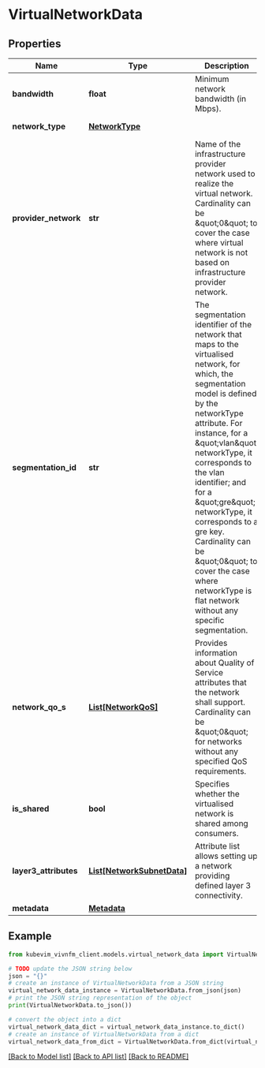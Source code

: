 # VirtualNetworkData


## Properties

Name | Type | Description | Notes
------------ | ------------- | ------------- | -------------
**bandwidth** | **float** | Minimum network bandwidth (in Mbps). | 
**network_type** | [**NetworkType**](NetworkType.md) |  | [optional] [default to NetworkType.OVERLAY]
**provider_network** | **str** | Name of the infrastructure provider network used to realize the virtual network. Cardinality can be \&quot;0\&quot; to cover the case where virtual network is not based on infrastructure provider network. | [optional] 
**segmentation_id** | **str** | The segmentation identifier of the network that maps to the virtualised network, for which, the segmentation model is defined by the networkType attribute. For instance, for a \&quot;vlan\&quot; networkType, it corresponds to the vlan identifier; and for a \&quot;gre\&quot; networkType, it corresponds to a gre key. Cardinality can be \&quot;0\&quot; to cover the case where networkType is flat network without any specific segmentation. | [optional] 
**network_qo_s** | [**List[NetworkQoS]**](NetworkQoS.md) | Provides information about Quality of Service attributes that the network shall support. Cardinality can be \&quot;0\&quot; for networks without any specified QoS requirements. | [optional] 
**is_shared** | **bool** | Specifies whether the virtualised network is shared among consumers. | [optional] 
**layer3_attributes** | [**List[NetworkSubnetData]**](NetworkSubnetData.md) | Attribute list allows setting up a network providing defined layer 3 connectivity. | [optional] 
**metadata** | [**Metadata**](Metadata.md) |  | [optional] 

## Example

```python
from kubevim_vivnfm_client.models.virtual_network_data import VirtualNetworkData

# TODO update the JSON string below
json = "{}"
# create an instance of VirtualNetworkData from a JSON string
virtual_network_data_instance = VirtualNetworkData.from_json(json)
# print the JSON string representation of the object
print(VirtualNetworkData.to_json())

# convert the object into a dict
virtual_network_data_dict = virtual_network_data_instance.to_dict()
# create an instance of VirtualNetworkData from a dict
virtual_network_data_from_dict = VirtualNetworkData.from_dict(virtual_network_data_dict)
```
[[Back to Model list]](../README.md#documentation-for-models) [[Back to API list]](../README.md#documentation-for-api-endpoints) [[Back to README]](../README.md)


